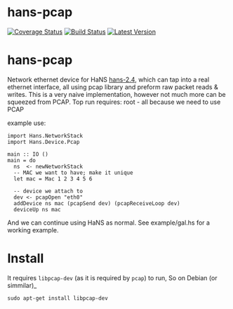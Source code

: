 # hans-pcap 
[![Coverage Status](https://img.shields.io/coveralls/tolysz/hans-pcap.svg)](https://coveralls.io/r/tolysz/hans-pcap)
[![Build Status](https://travis-ci.org/tolysz/hans-pcap.svg?branch=master)](https://travis-ci.org/tolysz/hans-pcap) [![Latest Version](https://img.shields.io/hackage/v/hans-pcap.svg)](https://hackage.haskell.org/package/hans-pcap)

hans-pcap
========


Network ethernet device for HaNS [hans-2.4](https://github.com/GaloisInc/HaNS), which can tap into a real ethernet interface, all using pcap library and preform raw packet reads & writes.
This is a very naive implementation, however not much more can be squeezed from PCAP.
Top run requires: root - all because we need to use PCAP

example use:

    import Hans.NetworkStack
    import Hans.Device.Pcap

    main :: IO ()
    main = do
      ns  <- newNetworkStack
      -- MAC we want to have; make it unique
      let mac = Mac 1 2 3 4 5 6

      -- device we attach to
      dev <- pcapOpen "eth0" 
      addDevice ns mac (pcapSend dev) (pcapReceiveLoop dev)
      deviceUp ns mac


And we can continue using HaNS as normal.
See example/gal.hs for a working example.


Install
=======

It requires  `libpcap-dev` (as it is required by `pcap`) to run, So on Debian (or simmilar)_

	sudo apt-get install libpcap-dev
 
